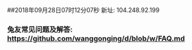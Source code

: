 ##2018年09月28日07时12分07秒 新址: 104.248.92.199
### 兔友常见问题及解答: https://github.com/wanggonging/d/blob/w/FAQ.md
